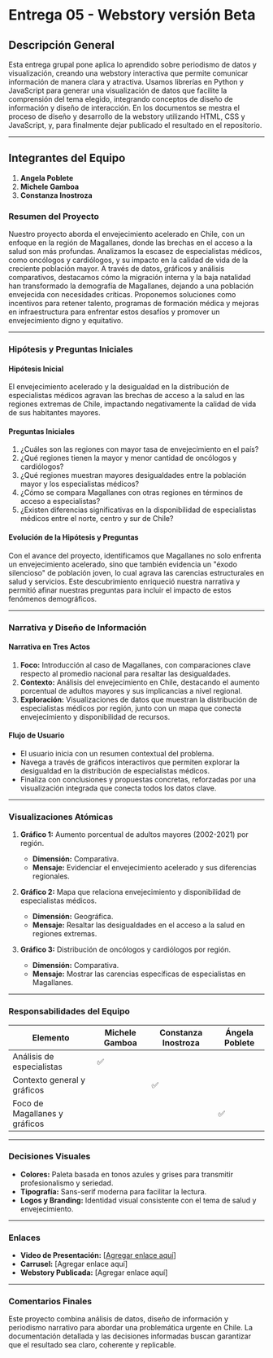 # Entrega 05 - Webstory versión Beta

## Descripción General

Esta entrega grupal pone aplica lo aprendido sobre periodismo de datos y visualización, creando una webstory interactiva que permite comunicar información de manera clara y atractiva. Usamos librerías en Python y JavaScript para generar una visualización de datos que facilite la comprensión del tema elegido, integrando conceptos de diseño de información y diseño de interacción. En los documentos se mestra el proceso de diseño y desarrollo de la webstory utilizando HTML, CSS y JavaScript, y, para finalmente dejar publicado el resultado en el repositorio. 

---

## Integrantes del Equipo

1. **Angela Poblete** 
2. **Michele Gamboa** 
3. **Constanza Inostroza** 

### **Resumen del Proyecto**
Nuestro proyecto aborda el envejecimiento acelerado en Chile, con un enfoque en la región de Magallanes, donde las brechas en el acceso a la salud son más profundas. Analizamos la escasez de especialistas médicos, como oncólogos y cardiólogos, y su impacto en la calidad de vida de la creciente población mayor. A través de datos, gráficos y análisis comparativos, destacamos cómo la migración interna y la baja natalidad han transformado la demografía de Magallanes, dejando a una población envejecida con necesidades críticas. Proponemos soluciones como incentivos para retener talento, programas de formación médica y mejoras en infraestructura para enfrentar estos desafíos y promover un envejecimiento digno y equitativo.

---

### **Hipótesis y Preguntas Iniciales**

#### **Hipótesis Inicial**
El envejecimiento acelerado y la desigualdad en la distribución de especialistas médicos agravan las brechas de acceso a la salud en las regiones extremas de Chile, impactando negativamente la calidad de vida de sus habitantes mayores.

#### **Preguntas Iniciales**
1. ¿Cuáles son las regiones con mayor tasa de envejecimiento en el país?
2. ¿Qué regiones tienen la mayor y menor cantidad de oncólogos y cardiólogos?
3. ¿Qué regiones muestran mayores desigualdades entre la población mayor y los especialistas médicos?
4. ¿Cómo se compara Magallanes con otras regiones en términos de acceso a especialistas?
5. ¿Existen diferencias significativas en la disponibilidad de especialistas médicos entre el norte, centro y sur de Chile?

#### **Evolución de la Hipótesis y Preguntas**
Con el avance del proyecto, identificamos que Magallanes no solo enfrenta un envejecimiento acelerado, sino que también evidencia un "éxodo silencioso" de población joven, lo cual agrava las carencias estructurales en salud y servicios. Este descubrimiento enriqueció nuestra narrativa y permitió afinar nuestras preguntas para incluir el impacto de estos fenómenos demográficos.

---

### **Narrativa y Diseño de Información**

#### **Narrativa en Tres Actos**
1. **Foco:** Introducción al caso de Magallanes, con comparaciones clave respecto al promedio nacional para resaltar las desigualdades.
2. **Contexto:** Análisis del envejecimiento en Chile, destacando el aumento porcentual de adultos mayores y sus implicancias a nivel regional.
3. **Exploración:** Visualizaciones de datos que muestran la distribución de especialistas médicos por región, junto con un mapa que conecta envejecimiento y disponibilidad de recursos.

#### **Flujo de Usuario**
- El usuario inicia con un resumen contextual del problema.
- Navega a través de gráficos interactivos que permiten explorar la desigualdad en la distribución de especialistas médicos.
- Finaliza con conclusiones y propuestas concretas, reforzadas por una visualización integrada que conecta todos los datos clave.

---

### **Visualizaciones Atómicas**

1. **Gráfico 1:** Aumento porcentual de adultos mayores (2002-2021) por región. 
   - **Dimensión:** Comparativa.
   - **Mensaje:** Evidenciar el envejecimiento acelerado y sus diferencias regionales.

2. **Gráfico 2:** Mapa que relaciona envejecimiento y disponibilidad de especialistas médicos.
   - **Dimensión:** Geográfica.
   - **Mensaje:** Resaltar las desigualdades en el acceso a la salud en regiones extremas.

3. **Gráfico 3:** Distribución de oncólogos y cardiólogos por región.
   - **Dimensión:** Comparativa.
   - **Mensaje:** Mostrar las carencias específicas de especialistas en Magallanes.

---

### **Responsabilidades del Equipo**

| Elemento                       | Michele Gamboa          | Constanza Inostroza      | Ángela Poblete          |
|--------------------------------|--------------------------|--------------------------|--------------------------|
| Análisis de especialistas      | ✅                       |                          |                          |
| Contexto general y gráficos    |                          | ✅                       |                          |
| Foco de Magallanes y gráficos  |                          |                          | ✅                       |

---

### **Decisiones Visuales**
- **Colores:** Paleta basada en tonos azules y grises para transmitir profesionalismo y seriedad.
- **Tipografía:** Sans-serif moderna para facilitar la lectura.
- **Logos y Branding:** Identidad visual consistente con el tema de salud y envejecimiento.

---

### **Enlaces**
- **Video de Presentación:** [[Agregar enlace aquí](https://youtube.com/shorts/p2kUPmjWDLQ?feature=share)]
- **Carrusel:** [Agregar enlace aquí]
- **Webstory Publicada:** [Agregar enlace aquí]

---

### **Comentarios Finales**
Este proyecto combina análisis de datos, diseño de información y periodismo narrativo para abordar una problemática urgente en Chile. La documentación detallada y las decisiones informadas buscan garantizar que el resultado sea claro, coherente y replicable.

